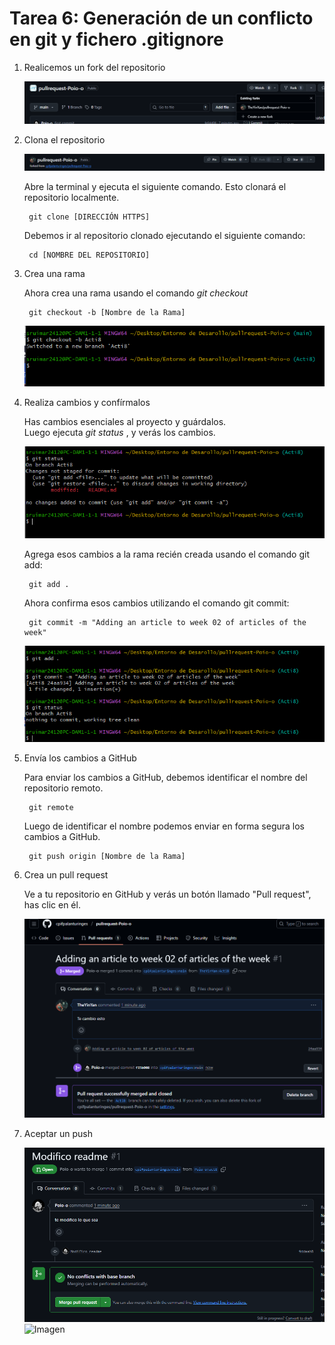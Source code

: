 # Tarea 6: Generación de un conflicto en git y fichero .gitignore

1. Realicemos un fork del repositorio

	![Imagen](/Imagenes/1.png)


2. Clona el repositorio

	![Imagen](/Imagenes/2.png)

	Abre la terminal y ejecuta el siguiente comando. Esto clonará el repositorio localmente.

		git clone [DIRECCIÓN HTTPS]

	Debemos ir al repositorio clonado ejecutando el siguiente comando:

		cd [NOMBRE DEL REPOSITORIO]


3. Crea una rama

	Ahora crea una rama usando el comando *git checkout*
	
		git checkout -b [Nombre de la Rama]

	![Imagen](/Imagenes/4.png)


4. Realiza cambios y confírmalos

	Has cambios esenciales al proyecto y guárdalos. <br>
	Luego ejecuta *git status* , y verás los cambios.

	![Imagen](/Imagenes/5.png)

	Agrega esos cambios a la rama recién creada usando el comando git add:

		git add .

	Ahora confirma esos cambios utilizando el comando git commit:

		git commit -m "Adding an article to week 02 of articles of the week"	
	
	![Imagen](/Imagenes/6.png)


5. Envía los cambios a GitHub


	Para enviar los cambios a GitHub, debemos identificar el nombre del repositorio remoto.

		git remote

	Luego de identificar el nombre podemos enviar en forma segura los cambios a GitHub.

		git push origin [Nombre de la Rama]


6. Crea un pull request

	Ve a tu repositorio en GitHub y verás un botón llamado "Pull request", has clic en él.

	![Imagen](/Imagenes/7.png)


7. Aceptar un push

	![Imagen](/Imagenes/Aceptamos_El_PullMiguel.png)
	![Imagen](/Imagenes/Aceptamos_El_PullMiguel1.png)
